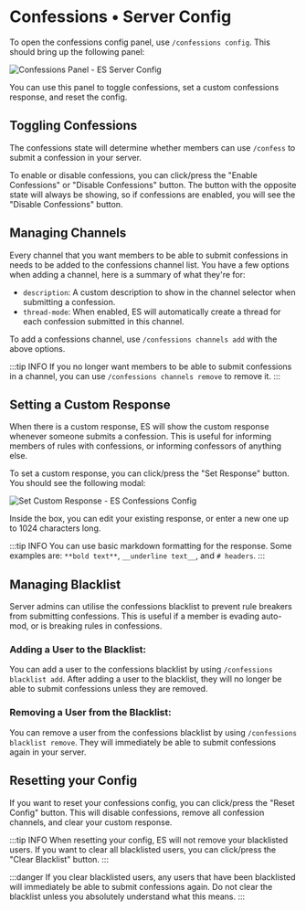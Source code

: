 # Confessions • Server Config
To open the confessions config panel, use `/confessions config`. This should bring up the following panel:

![Confessions Panel - ES Server Config](/screenshots/server/confessions/config-panel.png)

You can use this panel to toggle confessions, set a custom confessions response, and reset the config.


## Toggling Confessions
The confessions state will determine whether members can use `/confess` to submit a confession in your server.

To enable or disable confessions, you can click/press the "Enable Confessions" or "Disable Confessions" button.
The button with the opposite state will always be showing, so if confessions are enabled, you will see the "Disable Confessions" button.


## Managing Channels
Every channel that you want members to be able to submit confessions in needs to be added to the confessions channel list.
You have a few options when adding a channel, here is a summary of what they're for:

- `description`: A custom description to show in the channel selector when submitting a confession.
- `thread-mode`: When enabled, ES will automatically create a thread for each confession submitted in this channel.

To add a confessions channel, use `/confessions channels add` with the above options.

:::tip INFO
If you no longer want members to be able to submit confessions in a channel, you can use `/confessions channels remove` to remove it.
:::


## Setting a Custom Response
When there is a custom response, ES will show the custom response whenever someone submits a confession.
This is useful for informing members of rules with confessions, or informing confessors of anything else.

To set a custom response, you can click/press the "Set Response" button. You should see the following modal:

![Set Custom Response - ES Confessions Config](/screenshots/server/confessions/set-response.png)

Inside the box, you can edit your existing response, or enter a new one up to 1024 characters long.

:::tip INFO
You can use basic markdown formatting for the response. Some examples are: `**bold text**`, `__underline text__`, and `# headers`.
:::


## Managing Blacklist
Server admins can utilise the confessions blacklist to prevent rule breakers from submitting confessions.
This is useful if a member is evading auto-mod, or is breaking rules in confessions.

### Adding a User to the Blacklist:
You can add a user to the confessions blacklist by using `/confessions blacklist add`.
After adding a user to the blacklist, they will no longer be able to submit confessions unless they are removed.

### Removing a User from the Blacklist:
You can remove a user from the confessions blacklist by using `/confessions blacklist remove`.
They will immediately be able to submit confessions again in your server.


## Resetting your Config
If you want to reset your confessions config, you can click/press the "Reset Config" button.
This will disable confessions, remove all confession channels, and clear your custom response.

:::tip INFO
When resetting your config, ES will not remove your blacklisted users.
If you want to clear all blacklisted users, you can click/press the "Clear Blacklist" button.
:::

:::danger
If you clear blacklisted users, any users that have been blacklisted will immediately be able to submit confessions again.
Do not clear the blacklist unless you absolutely understand what this means.
:::
